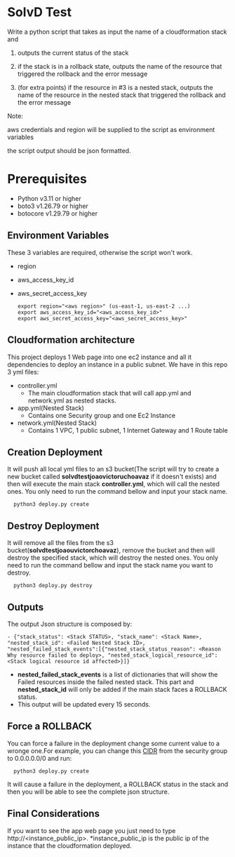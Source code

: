 # SolvD Test
Write a python script that takes as input the name of a cloudformation stack and

1. outputs the current status of the stack

2. if the stack is in a rollback state, outputs the name of the resource that triggered the rollback and the error message

3. (for extra points) if the resource in #3 is a nested stack, outputs the name of the resource in the nested stack that triggered the rollback and the error message

Note:

aws credentials and region will be supplied to the script as environment variables

the script output should be json formatted.

# Prerequisites

*  Python v3.11 or higher
*  boto3 v1.26.79 or higher
*  botocore v1.29.79 or higher

Environment Variables
------------
These 3 variables are required, otherwise the script won't work.
- region
- aws_access_key_id
- aws_secret_access_key

      export region="<aws region>" (us-east-1, us-east-2 ...)
      export aws_access_key_id="<aws_access_key_id>"
      export aws_secret_access_key="<aws_secret_access_key>"

Cloudformation architecture
------------

This project deploys 1 Web page into one ec2 instance and all it dependencies to deploy an instance in a public subnet. We have in this repo 3 yml files:

 - controller.yml
     - The main cloudformation stack that will call app.yml and network.yml as nested stacks.
 - app.yml(Nested Stack)
     - Contains one Security group and one Ec2 Instance
 - network.yml(Nested Stack)
     - Contains 1 VPC, 1 public subnet, 1 Internet Gateway and 1 Route table

Creation Deployment
------------
It will push all local yml files to an s3 bucket(The script will try to create a new bucket called **solvdtestjoaovictoruchoavaz** if it doesn't exists) and then will execute the main stack **controller.yml**, which will call the nested ones. You only need to run the command bellow and input your stack name.

      python3 deploy.py create

Destroy Deployment
------------
It will remove all the files from the s3 bucket(**solvdtestjoaouvictorchoavaz**), remove the bucket and then will destroy the specified stack, which will destroy the nested ones. You only need to run the command bellow and input the stack name you want to destroy.

      python3 deploy.py destroy


Outputs
------------
The output Json structure is composed by:

    - {"stack_status": <Stack STATUS>, "stack_name": <Stack Name>, "nested_stack_id": <Failed Nested Stack ID>, "nested_failed_stack_events":[{"nested_stack_status_reason": <Reason Why resource failed to deploy>, "nested_stack_logical_resource_id": <Stack logical resource id affected>}]}

- **nested_failed_stack_events** is a list of dictionaries that will show the Failed resources inside the failed nested stack. This part and **nested_stack_id** will only be added if the main stack faces a ROLLBACK status.
- This output will be updated every 15 seconds.

Force a ROLLBACK
-------------
You can force a failure in the deployment change some current value to a wronge one.For example, you can change this [CIDR](https://github.com/uchoavaz/solvd/blob/main/app.yml#L26) from the security group to 0.0.0.0.0/0 and run:

      python3 deploy.py create

It will cause a failure in the deployment, a ROLLBACK status in the stack and then you will be able to see the complete json structure.

Final Considerations
------------
If you want to see the app web page you just need to type http://<instance_public_ip>. *instance_public_ip is the public ip of the instance that the cloudformation deployed.
